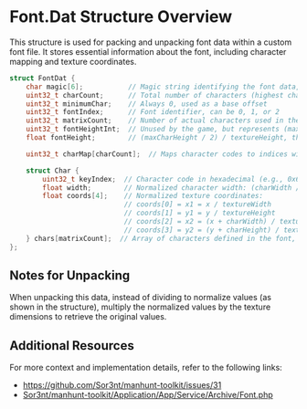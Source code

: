 # Font.Dat Structure Overview

This structure is used for packing and unpacking font data within a custom font file. It stores essential information about the font, including character mapping and texture coordinates.

```cpp
struct FontDat {
    char magic[6];           // Magic string identifying the font data, always "<FONT>"
    uint32_t charCount;      // Total number of characters (highest character code + 1)
    uint32_t minimumChar;    // Always 0, used as a base offset
    uint32_t fontIndex;      // Font identifier, can be 0, 1, or 2
    uint32_t matrixCount;    // Number of actual characters used in the font
    uint32_t fontHeightInt;  // Unused by the game, but represents (maxCharHeight / 2) / textureHeight as an integer
    float fontHeight;        // (maxCharHeight / 2) / textureHeight, the normalized height of the font

    uint32_t charMap[charCount];  // Maps character codes to indices within the 'chars' array

    struct Char {
        uint32_t keyIndex;  // Character code in hexadecimal (e.g., 0x61000000 for 'a')
        float width;        // Normalized character width: (charWidth / 2) / textureWidth
        float coords[4];    // Normalized texture coordinates:
                            // coords[0] = x1 = x / textureWidth
                            // coords[1] = y1 = y / textureHeight
                            // coords[2] = x2 = (x + charWidth) / textureWidth
                            // coords[3] = y2 = (y + charHeight) / textureHeight
    } chars[matrixCount];  // Array of characters defined in the font, size determined by matrixCount
};
```

## Notes for Unpacking

When unpacking this data, instead of dividing to normalize values (as shown in the structure), multiply the normalized values by the texture dimensions to retrieve the original values.

## Additional Resources

For more context and implementation details, refer to the following links:
- https://github.com/Sor3nt/manhunt-toolkit/issues/31
- [Sor3nt/manhunt-toolkit/Application/App/Service/Archive/Font.php](https://github.com/Sor3nt/manhunt-toolkit/blob/master/Application/App/Service/Archive/Font.php)
